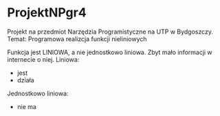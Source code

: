 # ProjektNPgr4
Projekt na przedmiot Narzędzia Programistyczne na UTP w Bydgoszczy.
Temat: Programowa realizcja funkcji nieliniowych

Funkcja jest LINIOWA, a nie jednostkowo liniowa. Zbyt mało informacji w internecie o niej. 
Liniowa:
+ jest
+ działa

Jednostkowo liniowa:
- nie ma
